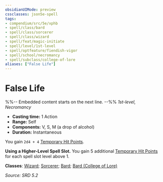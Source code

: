 ```yaml
---
obsidianUIMode: preview
cssclasses: json5e-spell
tags:
- compendium/src/5e/xphb
- spell/class/bard
- spell/class/sorcerer
- spell/class/wizard
- spell/feat/magic-initiate
- spell/level/1st-level
- spell/optfeature/fiendish-vigor
- spell/school/necromancy
- spell/subclass/college-of-lore
aliases: ["False Life"]
---
```

# False Life
%%-- Embedded content starts on the next line. --%%
*1st-level, Necromancy*  

- **Casting time:** 1 Action
- **Range:** Self
- **Components:** V, S, M (a drop of alcohol)
- **Duration:** Instantaneous

You gain `2d4 + 4` [Temporary Hit Points](rules/variant-rules/temporary-hit-points-xphb.md).

**Using a Higher-Level Spell Slot.** You gain 5 additional [Temporary Hit Points](rules/variant-rules/temporary-hit-points-xphb.md) for each spell slot level above 1.

**Classes**: [Wizard](compendium/lists/list-spells-classes-wizard.md); [Sorcerer](compendium/lists/list-spells-classes-sorcerer.md); [Bard](compendium/lists/list-spells-classes-bard.md); [Bard (College of Lore)](compendium/lists/list-spells-classes-bard-xphb-college-of-lore-xphb.md "subclass=XPHB;class=XPHB")

*Source: SRD 5.2*